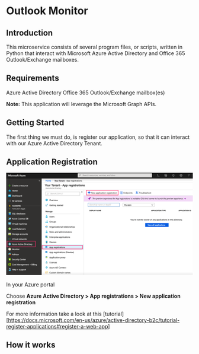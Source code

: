 # Outlook Monitor

## Introduction

This microservice consists of several program files, or scripts, written in Python that interact 
with Microsoft Azure Active Directory and Office 365 Outlook/Exchange mailboxes.

## Requirements
Azure Active Directory
Office 365 Outlook/Exchange mailbox(es)

**Note:** This application will leverage the Microsoft Graph APIs.
## Getting Started
The first thing we must do, is register our application, so that it can interact with 
our Azure Active Directory Tenant.

## Application Registration
![APP REGISTRATION][logo1]

[logo1]: https://github.com/clintmann/exchange-monitor/blob/master/images/App_registration.gif "App Registration"
 
In your Azure portal

Choose **Azure Active Directory > App registrations > New application registration**


For more information take a look at this [tutorial][https://docs.microsoft.com/en-us/azure/active-directory-b2c/tutorial-register-applications#register-a-web-app]
## How it works

